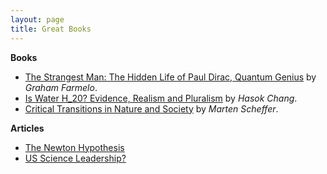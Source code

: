 ```yaml
---
layout: page
title: Great Books
---
```

**Books**
- [The Strangest Man: The Hidden Life of Paul Dirac, Quantum Genius](https://www.goodreads.com/book/show/6629359-the-strangest-man?from_search=true&from_srp=true&qid=jWUolA2sCd&rank=1) by *Graham Farmelo*.
- [Is Water H_20? Evidence, Realism and Pluralism](https://www.goodreads.com/book/show/14732461-is-water-h2o?from_search=true&from_srp=true&qid=0egD6vKoXQ&rank=1) by *Hasok Chang*.
- [Critical Transitions in Nature and Society](https://www.goodreads.com/book/show/6748069-critical-transitions-in-nature-and-society?ref=nav_sb_ss_1_21) by *Marten Scheffer*.

**Articles**
- [The Newton Hypothesis](https://nintil.com/newton-hypothesis)
- [US Science Leadership?](https://nintil.com/us-science-leadership)
